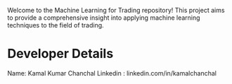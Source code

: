 Welcome to the Machine Learning for Trading repository! This project aims to provide a comprehensive insight into applying machine learning techniques to the field of trading.




# Developer Details
Name: Kamal Kumar Chanchal
Linkedin : linkedin.com/in/kamalchanchal
